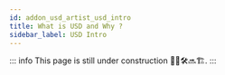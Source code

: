 ```yaml
---
id: addon_usd_artist_usd_intro
title: What is USD and Why ?
sidebar_label: USD Intro
---
```


::: info
This page is still under construction 👷🚧🛠️🔜🏗️.
:::